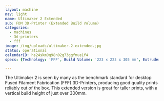 ```yaml
---
layout: machine
nav: light
name: Ultimaker 2 Extended
sub: FDM 3D-Printer (Extended Build Volume)
categories:
  - machines
  - 3d-printers
  - fff
image: /img/uploads/ultimaker-2-extended.jpg
status: operational
calendarID: hs24skm0q98n02g73ggfmue1f4
specs: {Technology: 'FFF', Build Volume: '223 x 223 x 305 mm', Extruder: 'Single Olsson Block', Resolution: '20 - 200 microns', Materials: 'PLA', File Formats: '.stl .obj', Software: 'Cura'}

---
```


The Ultimaker 2 is seen by many as the benchmark standard for desktop Fused Filament Fabrication (FFF) 3D-Printers, producing good quality prints reliably out of the box. This extended version is great for taller prints, with a vertical build height of just over 300mm.
